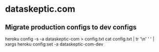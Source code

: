 # dataskeptic.com

## Migrate production configs to dev configs

heroku config -s -a dataskeptic-com > config.txt
cat config.txt | tr '\n' ' ' | xargs heroku config:set -a dataskeptic-com-dev


